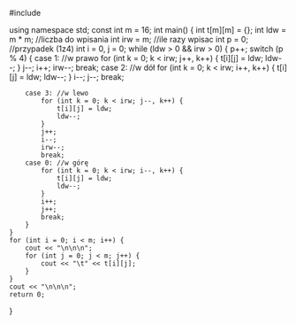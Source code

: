 #include <iostream>

using namespace std;
const int m = 16;
int main() {
	int t[m][m] = {};
	int ldw = m * m; //liczba do wpisania
	int irw = m; //ile razy wpisac
	int p = 0; //przypadek (1z4)
	int i = 0, j = 0;
	while (ldw > 0 && irw > 0) {
		p++;
		switch (p % 4) {
		case 1: //w prawo
			for (int k = 0; k < irw; j++, k++) {
				t[i][j] = ldw;
				ldw--;
			}
			j--;
			i++;
			irw--;
			break;
		case 2: //w dół
			for (int k = 0; k < irw; i++, k++) {
				t[i][j] = ldw;
				ldw--;
			}
			i--;
			j--;
			break;

		case 3: //w lewo
			for (int k = 0; k < irw; j--, k++) {
				t[i][j] = ldw;
				ldw--;
			}
			j++;
			i--;
			irw--;
			break;
		case 0: //w górę
			for (int k = 0; k < irw; i--, k++) {
				t[i][j] = ldw;
				ldw--;
			}
			i++;
			j++;
			break;
		}
	}
	for (int i = 0; i < m; i++) {
		cout << "\n\n\n";
		for (int j = 0; j < m; j++) {
			cout << "\t" << t[i][j];
		}
	}
	cout << "\n\n\n";
	return 0;
}

